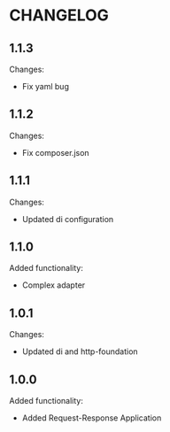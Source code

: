 CHANGELOG
=========

1.1.3
-----

Changes:

 * Fix yaml bug

1.1.2
-----

Changes:

 * Fix composer.json

1.1.1
-----

Changes:

 * Updated di configuration

1.1.0
-----

Added functionality:

 * Complex adapter

1.0.1
-----

Changes:

 * Updated di and http-foundation

1.0.0
-----

Added functionality:

 * Added Request-Response Application
